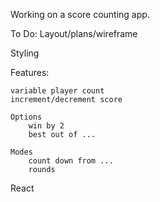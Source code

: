 Working on a score counting app.

To Do:
Layout/plans/wireframe

Styling

Features:
    
    variable player count
    increment/decrement score
    
    Options
        win by 2 
        best out of ... 

    Modes
        count down from ...
        rounds


React